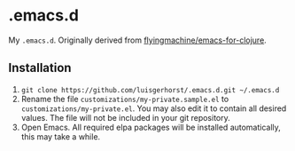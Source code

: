 # .emacs.d

My `.emacs.d`. Originally derived from [flyingmachine/emacs-for-clojure](https://github.com/flyingmachine/emacs-for-clojure).

## Installation

1. `git clone https://github.com/luisgerhorst/.emacs.d.git ~/.emacs.d`
2. Rename the file `customizations/my-private.sample.el` to `customizations/my-private.el`. You may also edit it to contain all desired values. The file will not be included in your git repository.
3. Open Emacs. All required elpa packages will be installed automatically, this may take a while.
